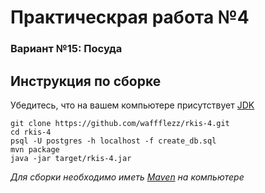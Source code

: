# Практическрая работа №4
### Вариант №15: Посуда

## Инструкция по сборке
Убедитесь, что на вашем компьютере присутствует [JDK](https://www.oracle.com/java/technologies/downloads/#jdk17-windows)

```
git clone https://github.com/waffflezz/rkis-4.git
cd rkis-4
psql -U postgres -h localhost -f create_db.sql
mvn package
java -jar target/rkis-4.jar
```

_Для сборки необходимо иметь [Maven](https://maven.apache.org/download.cgi) на компьютере_
